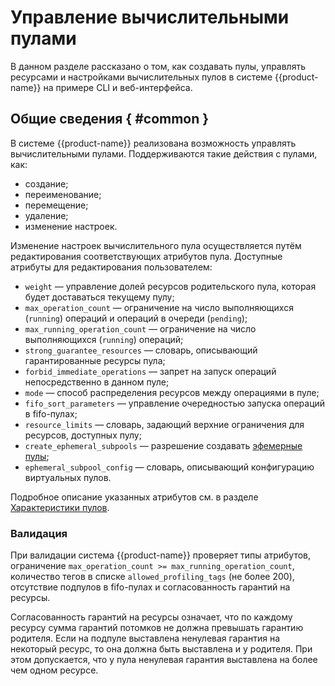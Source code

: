 # Управление вычислительными пулами

В данном разделе рассказано о том, как создавать пулы, управлять ресурсами и настройками вычислительных пулов в системе {{product-name}} на примере CLI и веб-интерфейса.

## Общие сведения { #common }

В системе {{product-name}} реализована возможность управлять вычислительными пулами. Поддерживаются такие действия с пулами, как:

- создание;
- переименование;
- перемещение;
- удаление;
- изменение настроек.

Изменение настроек вычислительного пула осуществляется путём редактирования соответствующих атрибутов пула. Доступные атрибуты для редактирования пользователем:

* `weight` — управление долей ресурсов родительского пула, которая будет доставаться текущему пулу;
* `max_operation_count` — ограничение на число выполняющихся (`running`) операций и операций в очереди (`pending`);
* `max_running_operation_count` — ограничение на число выполняющихся (`running`) операций;
* `strong_guarantee_resources` — словарь, описывающий гарантированные ресурсы пула;
* `forbid_immediate_operations` — запрет на запуск операций непосредственно в данном пуле;
* `mode` — способ распределения ресурсов между операциями в пуле;
* `fifo_sort_parameters` — управление очередностью запуска операций в fifo-пулах;
* `resource_limits` — словарь, задающий верхние ограничения для ресурсов, доступных пулу;
* `create_ephemeral_subpools` — разрешение создавать [эфемерные пулы](../../../../user-guide/data-processing/scheduler/scheduler-and-pools.md#puly-i-derevya-pulov);
* `ephemeral_subpool_config` — словарь, описывающий конфигурацию виртуальных пулов.

Подробное описание указанных атрибутов см. в разделе [Характеристики пулов](../../../../user-guide/data-processing/scheduler/pool-settings.md#pools).

### Валидация

При валидации система {{product-name}} проверяет типы атрибутов, ограничение `max_operation_count >= max_running_operation_count`, количество тегов в списке `allowed_profiling_tags` (не более 200), отсутствие подпулов в fifo-пулах и согласованность гарантий на ресурсы.

Согласованность гарантий на ресурсы означает, что по каждому ресурсу сумма гарантий потомков не должна превышать гарантию родителя. Если на подпуле выставлена ненулевая гарантия на некоторый ресурс, то она должна быть выставлена и у родителя. При этом допускается, что у пула ненулевая гарантия выставлена на более чем одном ресурсе.
